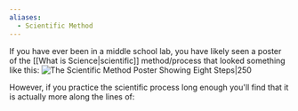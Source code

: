 ```yaml
---
aliases:
  - Scientific Method
---
```

If you have ever been in a middle school lab, you have likely seen a poster of the [[What is Science|scientific]] method/process that looked something like this:
![The Scientific Method Poster Showing Eight Steps|250](https://sciencenotes.org/wp-content/uploads/2014/09/scientific_method.png)

However, if you practice the scientific process long enough you'll find that it is actually more along the lines of:

